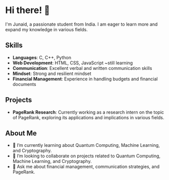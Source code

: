 # Hi there! 👋
I'm Junaid, a passionate student from India. I am eager to learn more and expand my knowledge in various fields.

## Skills
- **Languages**: C, C++, Python
- **Web Development**: HTML, CSS, JavaScript ~still learning
- **Communication**: Excellent verbal and written communication skills
- **Mindset**: Strong and resilient mindset
- **Financial Management**: Experience in handling budgets and financial documents

## Projects
- **PageRank Research**: Currently working as a research intern on the topic of PageRank, exploring its applications and implications in various fields.

## About Me
- 🌱 I’m currently learning about Quantum Computing, Machine Learning, and Cryptography.
- 👯 I’m looking to collaborate on projects related to Quantum Computing, Machine Learning, and Cryptography.
- 💬 Ask me about financial management, communication strategies, and PageRank.
